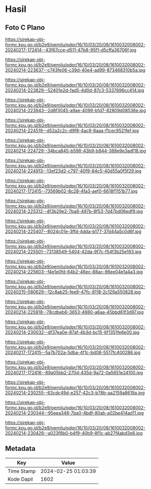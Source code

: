 # Hasil

## Foto C Plano

https://sirekap-obj-formc.kpu.go.id/b2e9/pemilu/pdpr/16/10/03/20/08/1610032008002-20240217-172414--43f67cce-d511-47b8-95f1-d5cffa36706f.jpg

https://sirekap-obj-formc.kpu.go.id/b2e9/pemilu/pdpr/16/10/03/20/08/1610032008002-20240214-223637--c743fe06-c39d-40e4-ad99-873468310b5a.jpg

https://sirekap-obj-formc.kpu.go.id/b2e9/pemilu/pdpr/16/10/03/20/08/1610032008002-20240214-223829--52401e2d-fad5-4d0d-87c3-5337696cc414.jpg

https://sirekap-obj-formc.kpu.go.id/b2e9/pemilu/pdpr/16/10/03/20/08/1610032008002-20240214-223943--2d8f3045-a9ae-4099-b1d7-82809d08536e.jpg

https://sirekap-obj-formc.kpu.go.id/b2e9/pemilu/pdpr/16/10/03/20/08/1610032008002-20240214-224519--d52a2c2c-d9f8-4ac9-8aaa-f1cec9521fef.jpg

https://sirekap-obj-formc.kpu.go.id/b2e9/pemilu/pdpr/16/10/03/20/08/1610032008002-20240214-224729--34bca845-b598-43b9-b844-388e9e3adf18.jpg

https://sirekap-obj-formc.kpu.go.id/b2e9/pemilu/pdpr/16/10/03/20/08/1610032008002-20240214-224913--13ef23d2-c797-40f9-84c5-40d55a0f5f29.jpg

https://sirekap-obj-formc.kpu.go.id/b2e9/pemilu/pdpr/16/10/03/20/08/1610032008002-20240217-172415--73569b02-8c28-4fa3-aef0-6618f1151b77.jpg

https://sirekap-obj-formc.kpu.go.id/b2e9/pemilu/pdpr/16/10/03/20/08/1610032008002-20240214-225312--4f3b29e2-7ba8-497b-8f53-7d47bd06edf9.jpg

https://sirekap-obj-formc.kpu.go.id/b2e9/pemilu/pdpr/16/10/03/20/08/1610032008002-20240214-225407--8024c01e-3ffd-4dda-b177-37d44a5c0d6f.jpg

https://sirekap-obj-formc.kpu.go.id/b2e9/pemilu/pdpr/16/10/03/20/08/1610032008002-20240214-225501--73138549-5404-42da-9f7c-f54f3b25e193.jpg

https://sirekap-obj-formc.kpu.go.id/b2e9/pemilu/pdpr/16/10/03/20/08/1610032008002-20240214-225603--f4e1e0fd-64b2-46ec-88ac-96ee04e1a4a3.jpg

https://sirekap-obj-formc.kpu.go.id/b2e9/pemilu/pdpr/16/10/03/20/08/1610032008002-20240215-080629--12c8ab25-fee9-47fc-8118-2c129a550828.jpg

https://sirekap-obj-formc.kpu.go.id/b2e9/pemilu/pdpr/16/10/03/20/08/1610032008002-20240214-225918--78cdbeb6-3653-4980-a6aa-45bbd61f3d97.jpg

https://sirekap-obj-formc.kpu.go.id/b2e9/pemilu/pdpr/16/10/03/20/08/1610032008002-20240214-230032--df37ea0e-87af-4b3d-bc15-6f1351fe6e00.jpg

https://sirekap-obj-formc.kpu.go.id/b2e9/pemilu/pdpr/16/10/03/20/08/1610032008002-20240217-172415--5a7b702a-5dba-4f1c-bd08-5517fc400286.jpg

https://sirekap-obj-formc.kpu.go.id/b2e9/pemilu/pdpr/16/10/03/20/08/1610032008002-20240217-172416--89a05bb2-270d-435d-9a72-0a5651e24100.jpg

https://sirekap-obj-formc.kpu.go.id/b2e9/pemilu/pdpr/16/10/03/20/08/1610032008002-20240214-230255--63cdc49d-e257-42c3-b78b-aa2159a8619a.jpg

https://sirekap-obj-formc.kpu.go.id/b2e9/pemilu/pdpr/16/10/03/20/08/1610032008002-20240214-230344--95eea348-7ba0-4bdf-80ab-a02be414ad11.jpg

https://sirekap-obj-formc.kpu.go.id/b2e9/pemilu/pdpr/16/10/03/20/08/1610032008002-20240214-230426--a023f8b0-b4f9-40b9-8f1c-ab27f4abd3e6.jpg


## Metadata

| Key        | Value               |
| ---------- | ------------------- |
| Time Stamp | 2024-02-25 01:03:39 |
| Kode Dapil | 1602                |



